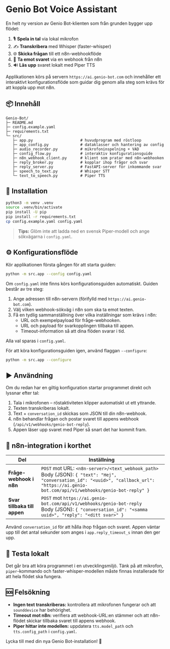 # Genio Bot Voice Assistant

En helt ny version av Genio Bot-klienten som från grunden bygger upp flödet:

1. 🎙️ **Spela in tal** via lokal mikrofon
2. ✍️ **Transkribera** med Whisper (faster-whisper)
3. 🌐 **Skicka frågan** till ett n8n-webhookflöde
4. 🔁 **Ta emot svaret** via en webhook från n8n
5. 🔊 **Läs upp** svaret lokalt med Piper TTS

Applikationen körs på servern `https://ai.genio-bot.com` och innehåller ett interaktivt
konfigurationsflöde som guidar dig genom alla steg som krävs för att koppla upp mot n8n.

## 📦 Innehåll

```
Genio-Bot/
├─ README.md
├─ config.example.yaml
├─ requirements.txt
└─ src/
   ├─ app.py                     # huvudprogram med röstloop
   ├─ app_config.py              # dataklasser och hantering av config
   ├─ audio_recorder.py          # mikrofoninspelning + VAD
   ├─ config_flow.py             # interaktiv konfigurationsguide
   ├─ n8n_webhook_client.py      # klient som pratar med n8n-webhooken
   ├─ reply_broker.py            # kopplar ihop frågor och svar
   ├─ reply_server.py            # FastAPI-server för inkommande svar
   ├─ speech_to_text.py          # Whisper STT
   └─ text_to_speech.py          # Piper TTS
```

## 🚀 Installation

```bash
python3 -m venv .venv
source .venv/bin/activate
pip install -U pip
pip install -r requirements.txt
cp config.example.yaml config.yaml
```

> **Tips:** Glöm inte att ladda ned en svensk Piper-modell och ange sökvägarna i `config.yaml`.

## ⚙️ Konfigurationsflöde

Kör applikationen första gången för att starta guiden:

```bash
python -m src.app --config config.yaml
```

Om `config.yaml` inte finns körs konfigurationsguiden automatiskt. Guiden består av tre steg:

1. Ange adressen till n8n-servern (förifylld med `https://ai.genio-bot.com`).
2. Välj vilken webhook-sökväg i n8n som ska ta emot texten.
3. Få en tydlig sammanställning över vilka inställningar som krävs i n8n:
   - URL och exempelpayload för fråge-webhooken.
   - URL och payload för svarkopplingen tillbaka till appen.
   - Timeout-information så att dina flöden svarar i tid.

Alla val sparas i `config.yaml`.

För att köra konfigurationsguiden igen, använd flaggan `--configure`:

```bash
python -m src.app --configure
```

## ▶️ Användning

Om du redan har en giltig konfiguration startar programmet direkt och lyssnar efter tal:

1. Tala i mikrofonen – röstaktiviteten klipper automatiskt ut ett yttrande.
2. Texten transkriberas lokalt.
3. Text + `conversation_id` skickas som JSON till din n8n-webhook.
4. n8n behandlar frågan och postar svaret till appens webhook (`/api/v1/webhooks/genio-bot-reply`).
5. Appen läser upp svaret med Piper så snart det har kommit fram.

## 🔗 n8n-integration i korthet

| Del | Inställning |
|-----|-------------|
| **Fråge-webhook i n8n** | `POST` mot URL: `<n8n-server>/<text_webhook_path>`<br> Body (JSON): `{ "text": "Hej", "conversation_id": "<uuid>", "callback_url": "https://ai.genio-bot.com/api/v1/webhooks/genio-bot-reply" }` |
| **Svar tillbaka till appen** | `POST` mot `https://ai.genio-bot.com/api/v1/webhooks/genio-bot-reply`<br> Body (JSON): `{ "conversation_id": "<samma uuid>", "reply": "<ditt svar>" }` |

Använd `conversation_id` för att hålla ihop frågan och svaret. Appen väntar upp till det antal sekunder som anges i `app.reply_timeout_s` innan den ger upp.

## 🧪 Testa lokalt

Det går bra att köra programmet i en utvecklingsmiljö. Tänk på att mikrofon, `piper`-kommando och faster-whisper-modellen måste finnas installerade för att hela flödet ska fungera.

## 🆘 Felsökning

- **Ingen text transkriberas:** kontrollera att mikrofonen fungerar och att `sounddevice` har behörighet.
- **Timeout mot n8n:** verifiera att webhook-URL:en stämmer och att n8n-flödet skickar tillbaka svaret till appens webhook.
- **Piper hittar inte modellen:** uppdatera `tts.model_path` och `tts.config_path` i `config.yaml`.

Lycka till med din nya Genio Bot-installation! 🎉
